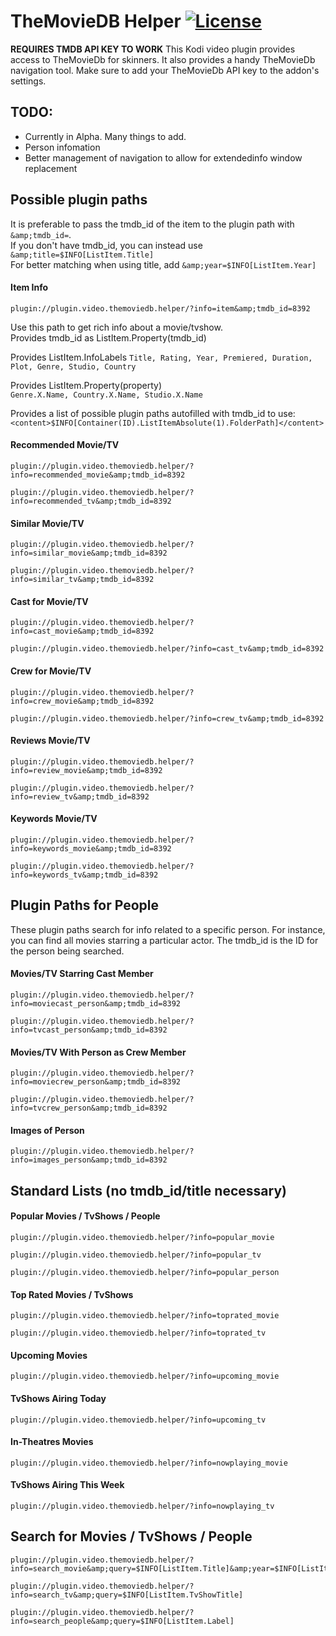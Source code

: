 # TheMovieDB Helper [![License](https://img.shields.io/badge/License-GPLv3-blue)](https://github.com/jurialmunkey/plugin.video.themoviedb.helper/blob/master/LICENSE.txt)


**REQUIRES TMDB API KEY TO WORK**
This Kodi video plugin provides access to TheMovieDb for skinners.
It also provides a handy TheMovieDb navigation tool.
Make sure to add your TheMovieDb API key to the addon's settings.


## TODO:
- Currently in Alpha. Many things to add.
- Person infomation
- Better management of navigation to allow for extendedinfo window replacement


## Possible plugin paths
It is preferable to pass the tmdb_id of the item to the plugin path with `&amp;tmdb_id=`.  
If you don't have tmdb_id, you can instead use `&amp;title=$INFO[ListItem.Title]`  
For better matching when using title, add  `&amp;year=$INFO[ListItem.Year]`

#### Item Info
```
plugin://plugin.video.themoviedb.helper/?info=item&amp;tmdb_id=8392
```
Use this path to get rich info about a movie/tvshow.  
Provides tmdb_id as ListItem.Property(tmdb_id)

Provides ListItem.InfoLabels
`Title, Rating, Year, Premiered, Duration, Plot, Genre, Studio, Country`

Provides ListItem.Property(property)  
`Genre.X.Name, Country.X.Name, Studio.X.Name`

Provides a list of possible plugin paths autofilled with tmdb_id to use:  
`<content>$INFO[Container(ID).ListItemAbsolute(1).FolderPath]</content>`

#### Recommended Movie/TV
```
plugin://plugin.video.themoviedb.helper/?info=recommended_movie&amp;tmdb_id=8392
```

```
plugin://plugin.video.themoviedb.helper/?info=recommended_tv&amp;tmdb_id=8392
```


#### Similar Movie/TV
```
plugin://plugin.video.themoviedb.helper/?info=similar_movie&amp;tmdb_id=8392
```

```
plugin://plugin.video.themoviedb.helper/?info=similar_tv&amp;tmdb_id=8392
```

#### Cast for Movie/TV
```
plugin://plugin.video.themoviedb.helper/?info=cast_movie&amp;tmdb_id=8392
```

```
plugin://plugin.video.themoviedb.helper/?info=cast_tv&amp;tmdb_id=8392
```

#### Crew for Movie/TV
```
plugin://plugin.video.themoviedb.helper/?info=crew_movie&amp;tmdb_id=8392
```

```
plugin://plugin.video.themoviedb.helper/?info=crew_tv&amp;tmdb_id=8392
```

#### Reviews Movie/TV
```
plugin://plugin.video.themoviedb.helper/?info=review_movie&amp;tmdb_id=8392
```

```
plugin://plugin.video.themoviedb.helper/?info=review_tv&amp;tmdb_id=8392
```


#### Keywords Movie/TV
```
plugin://plugin.video.themoviedb.helper/?info=keywords_movie&amp;tmdb_id=8392
```

```
plugin://plugin.video.themoviedb.helper/?info=keywords_tv&amp;tmdb_id=8392
```

## Plugin Paths for People
These plugin paths search for info related to a specific person. For instance, you can find all movies starring a particular actor. The tmdb_id is the ID for the person being searched.

#### Movies/TV Starring Cast Member
```
plugin://plugin.video.themoviedb.helper/?info=moviecast_person&amp;tmdb_id=8392
```

```
plugin://plugin.video.themoviedb.helper/?info=tvcast_person&amp;tmdb_id=8392
```

#### Movies/TV With Person as Crew Member
```
plugin://plugin.video.themoviedb.helper/?info=moviecrew_person&amp;tmdb_id=8392
```

```
plugin://plugin.video.themoviedb.helper/?info=tvcrew_person&amp;tmdb_id=8392
```

#### Images of Person
```
plugin://plugin.video.themoviedb.helper/?info=images_person&amp;tmdb_id=8392
```

## Standard Lists (no tmdb_id/title necessary)

#### Popular Movies / TvShows / People
```
plugin://plugin.video.themoviedb.helper/?info=popular_movie
```
```
plugin://plugin.video.themoviedb.helper/?info=popular_tv
```
```
plugin://plugin.video.themoviedb.helper/?info=popular_person
```

#### Top Rated Movies / TvShows
```
plugin://plugin.video.themoviedb.helper/?info=toprated_movie
```
```
plugin://plugin.video.themoviedb.helper/?info=toprated_tv
```

#### Upcoming Movies
```
plugin://plugin.video.themoviedb.helper/?info=upcoming_movie
```

#### TvShows Airing Today
```
plugin://plugin.video.themoviedb.helper/?info=upcoming_tv
```

#### In-Theatres Movies
```
plugin://plugin.video.themoviedb.helper/?info=nowplaying_movie
```


#### TvShows Airing This Week
```
plugin://plugin.video.themoviedb.helper/?info=nowplaying_tv
```

## Search for Movies / TvShows / People
```
plugin://plugin.video.themoviedb.helper/?info=search_movie&amp;query=$INFO[ListItem.Title]&amp;year=$INFO[ListItem.Year]
```
```
plugin://plugin.video.themoviedb.helper/?info=search_tv&amp;query=$INFO[ListItem.TvShowTitle]
```
```
plugin://plugin.video.themoviedb.helper/?info=search_people&amp;query=$INFO[ListItem.Label]
```

